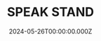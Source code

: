 ---
date: 2024-05-26T00:00:00.000Z
description: Speaker stands @kellenh constructed out of replica ConEd barriers. 
draft: false
icon: 2024-05-26-speak-stand.webp
language: en
title: SPEAK STAND
link: https://www.reddit.com/r/tomsachs/comments/1abw7zl/inspired_speaker_stands/#lightbox
alt: A photo of a floor standing speaker next to a turn table and record collection. In the foreground is the corner of a leather couch and handing on the wall behind are a collection of squares and rullers.

---